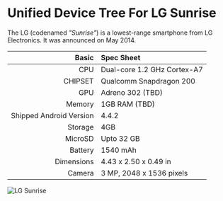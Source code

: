Unified Device Tree For LG Sunrise
==================================

The LG (codenamed _"Sunrise"_) is a lowest-range smartphone from LG Electronics.
It was announced on May 2014.

Basic   | Spec Sheet
-------:|:-------------------------
CPU     | Dual-core 1.2 GHz Cortex-A7
CHIPSET | Qualcomm Snapdragon 200
GPU     | Adreno 302 (TBD)
Memory  | 1GB RAM (TBD)
Shipped Android Version | 4.4.2
Storage | 4GB
MicroSD | Upto 32 GB
Battery | 1540 mAh
Dimensions | 4.43 x 2.50 x 0.49 in
Camera  | 3 MP, 2048 х 1536 pixels

![LG Sunrise](https://drive.google.com/file/d/0B3ZYfSLxm2jLa2FJWm1YNEJfbXM/view?usp=sharing "LG Sunrise")
